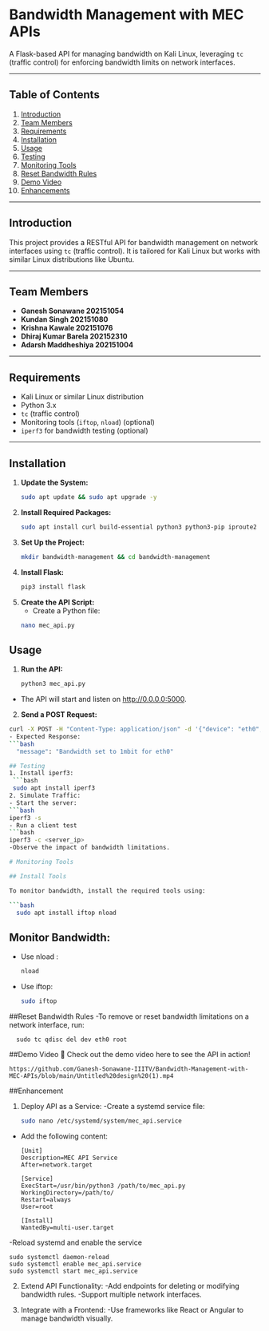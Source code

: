 # **Bandwidth Management with MEC APIs**

A Flask-based API for managing bandwidth on Kali Linux, leveraging `tc` (traffic control) for enforcing bandwidth limits on network interfaces.

---

## **Table of Contents**
1. [Introduction](#introduction)
2. [Team Members](#team-members)
3. [Requirements](#requirements)
4. [Installation](#installation)
5. [Usage](#usage)
6. [Testing](#testing)
7. [Monitoring Tools](#monitoring-tools)
8. [Reset Bandwidth Rules](#reset-bandwidth-rules)
9. [Demo Video](#demo-video)
10. [Enhancements](#enhancements)

---

## **Introduction**
This project provides a RESTful API for bandwidth management on network interfaces using `tc` (traffic control). It is tailored for Kali Linux but works with similar Linux distributions like Ubuntu.

---

## **Team Members**
- **Ganesh Sonawane 202151054**
- **Kundan Singh 202151080**
- **Krishna Kawale 202151076**
- **Dhiraj Kumar Barela 202152310**
- **Adarsh Maddheshiya 202151004**

---

## **Requirements**
- Kali Linux or similar Linux distribution
- Python 3.x
- `tc` (traffic control)
- Monitoring tools (`iftop`, `nload`) (optional)
- `iperf3` for bandwidth testing (optional)

---

## **Installation**

1. **Update the System:**
   ```bash
   sudo apt update && sudo apt upgrade -y
2. **Install Required Packages:**
   ```bash
   sudo apt install curl build-essential python3 python3-pip iproute2 iftop nload -y
3. **Set Up the Project:**
   ```bash
   mkdir bandwidth-management && cd bandwidth-management
4. **Install Flask:**
   ```bash
   pip3 install flask
5. **Create the API Script:**
   - Create a Python file:
   ```bash
   nano mec_api.py
## **Usage**
1. **Run the API:**
   ```bash
   python3 mec_api.py
- The API will start and listen on http://0.0.0.0:5000.
2. **Send a POST Request:**
  ```bash
  curl -X POST -H "Content-Type: application/json" -d '{"device": "eth0", "bandwidth": "1mbit"}' http://localhost:5000/manage_bandwidth
- Expected Response:
  ```bash
    "message": "Bandwidth set to 1mbit for eth0"
  
## Testing
1. Install iperf3:
   ```bash
   sudo apt install iperf3
2. Simulate Traffic:
- Start the server:
  ```bash
  iperf3 -s
- Run a client test
  ```bash
  iperf3 -c <server_ip>
-Observe the impact of bandwidth limitations.

# Monitoring Tools

## Install Tools

To monitor bandwidth, install the required tools using:

  ```bash
    sudo apt install iftop nload
  ```
## Monitor Bandwidth:
- Use nload :
  ```bash
  nload
- Use iftop:
  ```bash
  sudo iftop

##Reset Bandwidth Rules
-To remove or reset bandwidth limitations on a network interface, run:
  ```
    sudo tc qdisc del dev eth0 root
  ```
##Demo Video
🎥 Check out the demo video here to see the API in action!
```
https://github.com/Ganesh-Sonawane-IIITV/Bandwidth-Management-with-MEC-APIs/blob/main/Untitled%20design%20(1).mp4
```

##Enhancement
1. Deploy API as a Service:
   -Create a systemd service file:
   ```bash
   sudo nano /etc/systemd/system/mec_api.service
- Add the following content:
  ```
  [Unit]
  Description=MEC API Service
  After=network.target

  [Service]
  ExecStart=/usr/bin/python3 /path/to/mec_api.py
  WorkingDirectory=/path/to/
  Restart=always
  User=root

  [Install]
  WantedBy=multi-user.target
  ```
  
-Reload systemd and enable the service
  ```
  sudo systemctl daemon-reload
  sudo systemctl enable mec_api.service
  sudo systemctl start mec_api.service
  ```

2. Extend API Functionality:
  -Add endpoints for deleting or modifying bandwidth rules.
  -Support multiple network interfaces.

   
4. Integrate with a Frontend:
  -Use frameworks like React or Angular to manage bandwidth visually.




